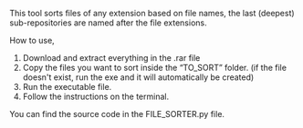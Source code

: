 This tool sorts files of any extension based on file names, the last (deepest) sub-repositories are named after the file extensions.

How to use,

1. Download and extract everything in the .rar file
2. Copy the files you want to sort inside the “TO_SORT” folder. (if the file doesn't exist, run the exe and it will automatically be created)
3. Run the executable file.
4. Follow the instructions on the terminal.
   
You can find the source code in the FILE_SORTER.py file.
